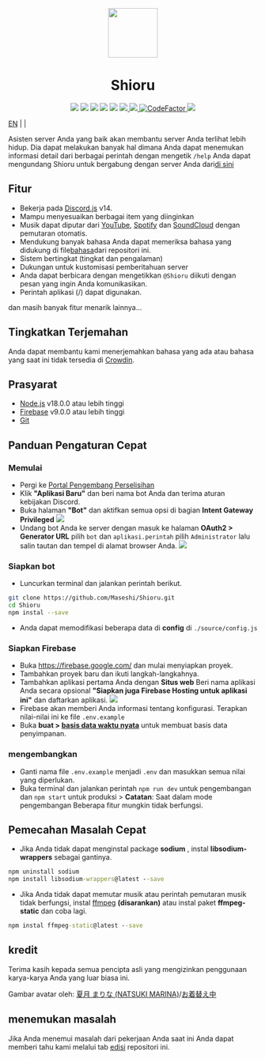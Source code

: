<div align="center">
  <img src="https://raw.githubusercontent.com/Maseshi/Shioru/main/assets/icons/favicon-circle.png" width="100" />
  <h1>
    <strong>Shioru</strong>
  </h1>
  <img src="https://img.shields.io/badge/discord.js-v14-7354F6?logo=discord&logoColor=white" />
  <img src="https://img.shields.io/github/stars/Maseshi/Shioru.svg?logo=github" />
  <img src="https://img.shields.io/github/v/release/Maseshi/Shioru">
  <img src="https://img.shields.io/github/license/Maseshi/Shioru.svg?logo=github" />
  <img src="https://img.shields.io/github/last-commit/Maseshi/Shioru">
  <a title="Status" target="_blank" href="https://shioru.statuspage.io/">
    <img src="https://img.shields.io/badge/dynamic/json?logo=google-cloud&logoColor=white&label=status&query=status.indicator&url=https%3A%2F%2Fq60yrzp0cbgg.statuspage.io%2Fapi%2Fv2%2Fstatus.json" />
  </a>
  <a title="Crowdin" target="_blank" href="https://crowdin.com/project/shioru-bot">
    <img src="https://badges.crowdin.net/shioru-bot/localized.svg">
  </a>
  <a title="CodeFactor" target="_blank" href="https://www.codefactor.io/repository/github/maseshi/shioru">
    <img src="https://www.codefactor.io/repository/github/maseshi/shioru/badge" alt="CodeFactor" />
  </a>
  <a title="Top.gg" target="_blank" href="https://top.gg/bot/704706906505347183">
    <img src="https://top.gg/api/widget/upvotes/704706906505347183.svg">
  </a>
</div>

[EN](https://github.com/Maseshi/Shioru/blob/main/documents/README.en.md) | [](https://github.com/Maseshi/Shioru/blob/main/documents/README.th.md) | [](https://github.com/Maseshi/Shioru/blob/main/documents/README.ja.md)

Asisten server Anda yang baik akan membantu server Anda terlihat lebih hidup. Dia dapat melakukan banyak hal dimana Anda dapat menemukan informasi detail dari berbagai perintah dengan mengetik `/help` Anda dapat mengundang Shioru untuk bergabung dengan server Anda dari[di sini](https://discord.com/api/oauth2/authorize?client_id=704706906505347183&permissions=8&scope=applications.commands%20bot&redirect_uri=https%3A%2F%2Fshiorus.web.app%2Fthanks-you)

## Fitur

- Bekerja pada [Discord.js](https://discord.js.org/) v14.
- Mampu menyesuaikan berbagai item yang diinginkan
- Musik dapat diputar dari [YouTube](https://www.youtube.com/), [Spotify](https://www.spotify.com/) dan [SoundCloud](https://soundcloud.com/) dengan pemutaran otomatis.
- Mendukung banyak bahasa Anda dapat memeriksa bahasa yang didukung di file[bahasa](https://github.com/Maseshi/shioru/blob/main/source/languages)dari repositori ini.
- Sistem bertingkat (tingkat dan pengalaman)
- Dukungan untuk kustomisasi pemberitahuan server
- Anda dapat berbicara dengan mengetikkan `@Shioru` diikuti dengan pesan yang ingin Anda komunikasikan.
- Perintah aplikasi (/) dapat digunakan.

dan masih banyak fitur menarik lainnya...

## Tingkatkan Terjemahan

Anda dapat membantu kami menerjemahkan bahasa yang ada atau bahasa yang saat ini tidak tersedia di [Crowdin](https://crowdin.com/project/shioru-bot).

## Prasyarat

- [Node.js](https://nodejs.org/) v18.0.0 atau lebih tinggi
- [Firebase](https://firebase.google.com/) v9.0.0 atau lebih tinggi
- [Git](https://git-scm.com/downloads)

## Panduan Pengaturan Cepat

### Memulai

- Pergi ke [Portal Pengembang Perselisihan](https://discord.com/developers/applications)
- Klik **"Aplikasi Baru"** dan beri nama bot Anda dan terima aturan kebijakan Discord.
- Buka halaman **"Bot"** dan aktifkan semua opsi di bagian **Intent Gateway Privileged** ![](https://raw.githubusercontent.com/Maseshi/Shioru/main/assets/images/discord-developer-portal-privileged-gateway-intents.png)
- Undang bot Anda ke server dengan masuk ke halaman **OAuth2 > Generator URL** pilih `bot` dan `aplikasi.perintah` pilih `Administrator` lalu salin tautan dan tempel di alamat browser Anda. ![](https://raw.githubusercontent.com/Maseshi/Shioru/main/assets/images/discord-developer-portal-scopes.png)

### Siapkan bot

- Luncurkan terminal dan jalankan perintah berikut.

```bash
git clone https://github.com/Maseshi/Shioru.git
cd Shioru
npm instal --save
```

- Anda dapat memodifikasi beberapa data di **config** di `./source/config.js`

### Siapkan Firebase

- Buka https://firebase.google.com/ dan mulai menyiapkan proyek.
- Tambahkan proyek baru dan ikuti langkah-langkahnya.
- Tambahkan aplikasi pertama Anda dengan **Situs web** Beri nama aplikasi Anda secara opsional **"Siapkan juga Firebase Hosting untuk aplikasi ini"** dan daftarkan aplikasi. ![](https://raw.githubusercontent.com/Maseshi/Shioru/main/assets/images/firebase-setup-web-application.png)
- Firebase akan memberi Anda informasi tentang konfigurasi. Terapkan nilai-nilai ini ke file `.env.example`
- Buka **buat > [basis data waktu nyata](https://console.firebase.google.com/u/0/project/_/database/data)** untuk membuat basis data penyimpanan.

### mengembangkan

- Ganti nama file `.env.example` menjadi `.env` dan masukkan semua nilai yang diperlukan.
- Buka terminal dan jalankan perintah `npm run dev` untuk pengembangan dan `npm start` untuk produksi > **Catatan**: Saat dalam mode pengembangan Beberapa fitur mungkin tidak berfungsi.

## Pemecahan Masalah Cepat

- Jika Anda tidak dapat menginstal package **sodium** , instal **libsodium-wrappers** sebagai gantinya.
```bat
npm uninstall sodium
npm install libsodium-wrappers@latest --save
```
- Jika Anda tidak dapat memutar musik atau perintah pemutaran musik tidak berfungsi, instal [ffmpeg](https://ffmpeg.org/download.html) **(disarankan)** atau instal paket **ffmpeg-static** dan coba lagi.
```bat
npm instal ffmpeg-static@latest --save
```

## kredit

Terima kasih kepada semua pencipta asli yang mengizinkan penggunaan karya-karya Anda yang luar biasa ini.

Gambar avatar oleh: [夏月 まりな (NATSUKI MARINA)](https://www.pixiv.net/en/users/482462)/[お着替え中](https://www.pixiv.net/en/artworks/76075098)

## menemukan masalah

Jika Anda menemui masalah dari pekerjaan Anda saat ini Anda dapat memberi tahu kami melalui tab [edisi](https://github.com/Maseshi/Shioru/issues) repositori ini.
